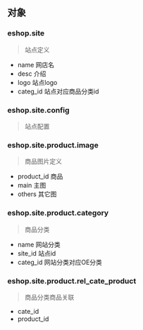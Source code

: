 ## 对象 ##
### eshop.site ###
> 站点定义

  * name  网店名
  * desc  介绍
  * logo  站点logo
  * categ\_id 站点对应商品分类id

### eshop.site.config ###
> 站点配置

### eshop.site.product.image ###
> 商品图片定义

  * product\_id  商品
  * main        主图
  * others      其它图

### eshop.site.product.category ###
> 商品分类

  * name              网站分类
  * site\_id           站点id
  * categ\_id          网站分类对应OE分类

### eshop.site.product.rel\_cate\_product ###
> 商品分类商品关联

  * cate\_id
  * product\_id
